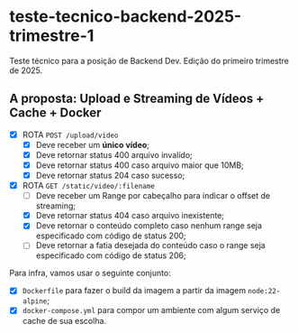 # teste-tecnico-backend-2025-trimestre-1
Teste técnico para a posição de Backend Dev. Edição do primeiro trimestre de 2025.

## A proposta: Upload e Streaming de Vídeos + Cache + Docker

- [x] ROTA `POST /upload/video`
  -[x] Deve receber um **único vídeo**;
  -[x] Deve retornar status 400 arquivo invalído;
  -[x] Deve retornar status 400 caso arquivo maior que 10MB;
  -[x] Deve retornar status 204 caso sucesso;

- [x] ROTA `GET /static/video/:filename`
  - [ ] Deve receber um Range por cabeçalho para indicar o offset de streaming;
  - [x] Deve retornar status 404 caso arquivo inexistente;
  - [x] Deve retornar o conteúdo completo caso nenhum range seja especificado com código de status 200;
  - [ ] Deve retornar a fatia desejada do conteúdo caso o range seja especificado com código de status 206;

Para infra, vamos usar o seguinte conjunto:
- [x] `Dockerfile` para fazer o build da imagem a partir da imagem `node:22-alpine`;
- [x] `docker-compose.yml` para compor um ambiente com algum serviço de cache de sua escolha.

